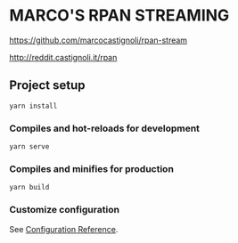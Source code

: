 # MARCO'S RPAN STREAMING

https://github.com/marcocastignoli/rpan-stream

http://reddit.castignoli.it/rpan

## Project setup
```
yarn install
```

### Compiles and hot-reloads for development
```
yarn serve
```

### Compiles and minifies for production
```
yarn build
```

### Customize configuration
See [Configuration Reference](https://cli.vuejs.org/config/).
